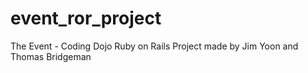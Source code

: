 # event_ror_project
The Event - Coding Dojo Ruby on Rails Project made by Jim Yoon and Thomas Bridgeman
